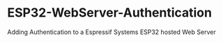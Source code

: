 # ESP32-WebServer-Authentication
Adding Authentication to a Espressif Systems ESP32 hosted Web Server
